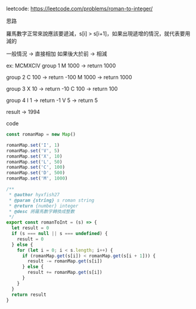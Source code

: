 leetcode: https://leetcode.com/problems/roman-to-integer/

思路

羅馬數字正常來說應該要遞減，s[i] > s[i+1]，如果出現遞增的情況，就代表要用減的

一般情況 -> 直接相加
如果後大於前 -> 相減


ex: MCMXCIV
group 1
M 1000 -> return 1000

group 2
C 100 -> return -100
M 1000 -> return 1000

group 3
X 10 -> return -10
C 100 -> return 100

group 4
I 1 -> return -1
V 5 -> return 5

result -> 1994

code

```js
const romanMap = new Map()

romanMap.set('I', 1)
romanMap.set('V', 5)
romanMap.set('X', 10)
romanMap.set('L', 50)
romanMap.set('C', 100)
romanMap.set('D', 500)
romanMap.set('M', 1000)

/**
 * @author hyxfish27
 * @param {string} s roman string
 * @return {number} integer
 * @desc 將羅馬數字轉換成整數
 */
export const romanToInt = (s) => {
  let result = 0
  if (s === null || s === undefined) {
    result = 0
  } else {
    for (let i = 0; i < s.length; i++) {
      if (romanMap.get(s[i]) < romanMap.get(s[i + 1])) {
        result -= romanMap.get(s[i])
      } else {
        result += romanMap.get(s[i])
      }
    }
  }
  return result
}
```
